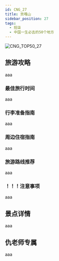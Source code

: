 ```yaml
---
id: CNG_27
title: 贡嘎山
sidebar_position: 27
tags:
  - 拾柒
  - 中国一生必去的50个地方
---
```

![CNG_TOP50_27](/img/love/CNG_TOP50/27.png)

## 旅游攻略

aaa

### 最佳旅行时间

aaa

### 行李准备指南

aaa

### 周边住宿指南

aaa

### 旅游路线推荐

aaa

### ！！！注意事项

aaa

## 景点详情

aaa

## 仇老师专属

aaa
